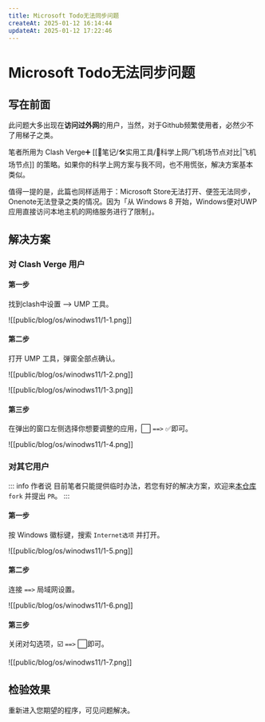 ```yaml
---
title: Microsoft Todo无法同步问题
createAt: 2025-01-12 16:14:44
updateAt: 2025-01-12 17:22:46
---
```

# Microsoft Todo无法同步问题

## 写在前面

此问题大多出现在**访问过外网**的用户，当然，对于Github频繁使用者，必然少不了用梯子之类。

笔者所用为 Clash Verge➕ [[📒笔记/🛠️实用工具/📡科学上网/飞机场节点对比|飞机场节点]] 的策略。如果你的科学上网方案与我不同，也不用慌张，解决方案基本类似。

值得一提的是，此篇也同样适用于：Microsoft Store无法打开、便签无法同步，Onenote无法登录之类的情况。因为「从 Windows 8 开始，Windows便对UWP应用直接访问本地主机的网络服务进行了限制」。

## 解决方案

### 对 Clash Verge 用户

<h4>第一步</h4>

找到clash中设置 --> UMP 工具。

![[public/blog/os/winodws11/1-1.png]]

<h4>第二步</h4>

打开 UMP 工具，弹窗全部点确认。

![[public/blog/os/winodws11/1-2.png]]

![[public/blog/os/winodws11/1-3.png]]

<h4>第三步</h4>

在弹出的窗口左侧选择你想要调整的应用，⬜ `==>` ✅即可。

![[public/blog/os/winodws11/1-4.png]]

### 对其它用户

::: info 作者说
目前笔者只能提供临时办法，若您有好的解决方案，欢迎来[本仓库](https://github.com/get1024/RyanJoy-s_Web) `fork` 并提出 `PR`。
:::

<h4>第一步</h4>

按 Windows 徽标键，搜索 `Internet选项` 并打开。

![[public/blog/os/winodws11/1-5.png]]

<h4>第二步</h4>

连接 `==>` 局域网设置。

![[public/blog/os/winodws11/1-6.png]]

<h4>第三步</h4>

关闭对勾选项，☑️ `==>` ⬜即可。

![[public/blog/os/winodws11/1-7.png]]

## 检验效果

重新进入您期望的程序，可见问题解决。